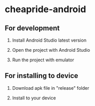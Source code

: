 # cheapride-android


## For development

1. Install Android Studio latest version

2. Open the project with Android Studio

3. Run the project with emulator


## For installing to device

1. Download apk file in "release" folder

2. Install to your device
